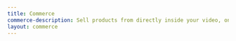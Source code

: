 ```yaml
---
title: Commerce
commerce-description: Sell products from directly inside your video, on any device or TV
layout: commerce
---
```


